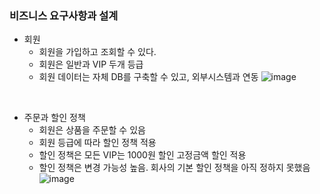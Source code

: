 ### 비즈니스 요구사항과 설계

* 회원
  - 회원을 가입하고 조회할 수 있다.
  - 회원은 일반과 VIP 두개 등급
  - 회원 데이터는 자체 DB를 구축할 수 있고, 외부시스템과 연동
![image](https://github.com/SG1515/pj1_spring/assets/96984293/a626571b-05ae-48e9-9d52-da4e23b7afc8)
</br>


* 주문과 할인 정책
   - 회원은 상품을 주문할 수 있음
   - 회원 등급에 따라 할인 정책 적용
   - 할인 정책은 모든 VIP는 1000원 할인 고정금액 할인 적용
   - 할인 정책은 변경 가능성 높음. 회사의 기본 할인 정책을 아직 정하지 못했음
![image](https://github.com/SG1515/pj1_spring/assets/96984293/9d76b13e-bc81-4297-a324-2fb41c6ac589)
</br>
